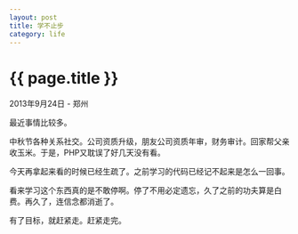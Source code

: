 ```yaml
---
layout: post
title: 学不止步
category: life
---
```

{{ page.title }}
================
<p class="meta">2013年9月24日 - 郑州</p>
最近事情比较多。

中秋节各种关系社交。公司资质升级，朋友公司资质年审，财务审计。回家帮父亲收玉米。于是，PHP又耽误了好几天没有看。

今天再拿起来看的时候已经生疏了。之前学习的代码已经记不起来是怎么一回事。

看来学习这个东西真的是不敢停啊。停了不用必定遗忘，久了之前的功夫算是白费。再久了，连信念都消逝了。

有了目标，就赶紧走。赶紧走完。